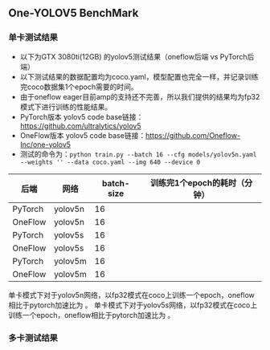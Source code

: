 ## One-YOLOV5 BenchMark

### 单卡测试结果
- 以下为GTX 3080ti(12GB) 的yolov5测试结果（oneflow后端 vs PyTorch后端）
- 以下测试结果的数据配置均为coco.yaml，模型配置也完全一样，并记录训练完coco数据集1个epoch需要的时间。
- 由于oneflow eager目前amp的支持还不完善，所以我们提供的结果均为fp32模式下进行训练的性能结果。
- PyTorch版本 yolov5 code base链接：https://github.com/ultralytics/yolov5
- OneFlow版本 yolov5 code base链接：https://github.com/Oneflow-Inc/one-yolov5
- 测试的命令为：`python train.py --batch 16 --cfg models/yolov5n.yaml --weights '' --data coco.yaml --img 640 --device 0`

|后端|网络|batch-size|训练完1个epoch的耗时（分钟）|
|--|--|--|--|
|PyTorch|yolov5n|16||
|OneFlow|yolov5n|16||
|PyTorch|yolov5s|16||
|OneFlow|yolov5s|16||
|PyTorch|yolov5m|16||
|OneFlow|yolov5m|16||

单卡模式下对于yolov5n网络，以fp32模式在coco上训练一个epoch，oneflow相比于pytorch加速比为 。
单卡模式下对于yolov5s网络，以fp32模式在coco上训练一个epoch，oneflow相比于pytorch加速比为 。



### 多卡测试结果


